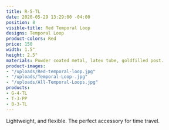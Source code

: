 ```yaml
---
title: R-5-TL
date: 2020-05-29 13:29:00 -04:00
position: 8
visible-title: Red Temporal Loop
designs: Temporal Loop
product-colors: Red
price: 150
width: 1.5"
height: 2.5"
materials: Powder coated metal, latex tube, goldfilled post.
product-images:
- "/uploads/Red-temporal-loop.jpg"
- "/uploads/Temporal-Loop-.jpg"
- "/uploads/All-Temporal-Loops.jpg"
products:
- G-4-TL
- T-3-PP
- B-3-TL
---
```


Lightweight, and flexible. The perfect accessory for time travel.